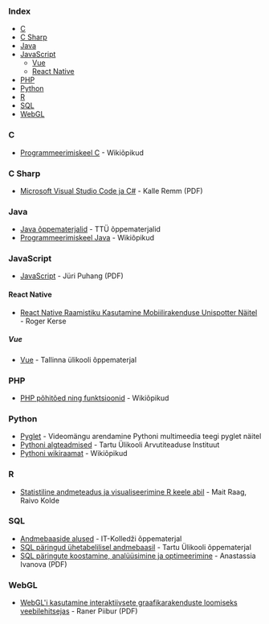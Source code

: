 ### Index

* [C](#c)
* [C Sharp](#c-sharp)
* [Java](#java)
* [JavaScript](#javascript)
    * [Vue](#vue)
    * [React Native](#react-native)
* [PHP](#php)
* [Python](#python)
* [R](#r)
* [SQL](#sql)
* [WebGL](#webgl)


### C

* [Programmeerimiskeel C](https://et.wikibooks.org/wiki/Programmeerimiskeel_C) - Wikiõpikud 


### C Sharp

* [Microsoft Visual Studio Code ja C#](https://digiarhiiv.ut.ee/Ained/Doc/VFailid/CSharp_ja_VS.pdf) - Kalle Remm (PDF)


### Java

* [Java õppematerjalid](https://ained.ttu.ee/javadoc/index.html) - TTÜ õppematerjalid
* [Programmeerimiskeel Java](https://et.wikibooks.org/wiki/Programmeerimiskeel_Java) - Wikiõpikud


### JavaScript

* [JavaScript](http://puhang.tpt.edu.ee/raamatud/JavaScript_konspekt.pdf) - Jüri Puhang (PDF)


#### React Native

* [React Native Raamistiku Kasutamine Mobiilirakenduse Unispotter Näitel](https://digikogu.taltech.ee/en/Download/fa57d958-b6eb-4bf9-a39c-ba843f3d4c30) - Roger Kerse


##### Vue 

* [Vue](http://www.cs.tlu.ee/teemaderegister/get_file.php?id=715) - Tallinna ülikooli õppematerjal


### PHP

* [PHP põhitõed ning funktsioonid](https://et.wikibooks.org/wiki/PHP) - Wikiõpikud


### Python

* [Pyglet](https://www.etera.ee/zoom/59563/view?page=1&p=separate) - Videomängu arendamine Pythoni multimeedia teegi pyglet näitel
* [Pythoni algteadmised](https://courses.cs.ut.ee/MTAT.03.100/2012_fall/uploads/opik/00_eessona.html) - Tartu Ülikooli Arvutiteaduse Instituut
* [Pythoni wikiraamat](https://et.wikibooks.org/wiki/Python) - Wikiõpikud


### R

* [Statistiline andmeteadus ja visualiseerimine R keele abil](https://andmeteadus.github.io/2015/rakendustarkvara_R/) - Mait Raag, Raivo Kolde


### SQL

* [Andmebaaside alused](https://enos.itcollege.ee/~priit/1.%20Andmebaasid/1.%20Loengumaterjalid/) - IT-Kolledži õppematerjal
* [SQL päringud ühetabelilisel andmebaasil](https://sisu.ut.ee/ajalooandmebaasid/sql-p%C3%A4ringud) - Tartu Ülikooli õppematerjal
* [SQL päringute koostamine, analüüsimine  ja optimeerimine](https://comserv.cs.ut.ee/home/files/Ivanova_Informaatika_2017.pdf?study=ATILoputoo&reference=C408CC06DE4620A985CDF60C2678C97AE45017AB) - Anastassia Ivanova (PDF)


### WebGL

* [WebGL'i kasutamine interaktiivsete graafikarakenduste loomiseks veebilehitsejas](http://www.cs.tlu.ee/teemaderegister/get_file.php?id=351) - Raner Piibur (PDF)
